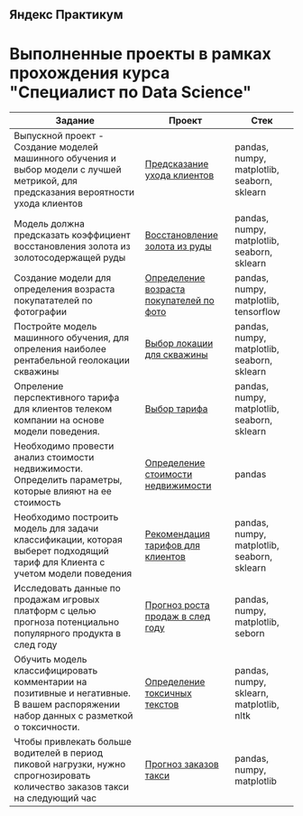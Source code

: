 

## Яндекс Практикум
# Выполненные проекты в рамках прохождения курса <br/> "Специалист по Data Science"  

| Задание                                                               | Проект                                                        | Стек                                    
| ---------------------------------------------------       | --------------------------------------------------------------------------|------------------------------------------------------|
| Выпускной проект - Создание моделей машинного обучения и выбор модели с лучшей метрикой, для предсказания вероятности ухода клиентов  | [Предсказание ухода клиентов](https://github.com/Romario1975/Yandex_practicum_DS_projects/blob/main/project_telecom_final.ipynb)| pandas, numpy, matplotlib, seaborn, sklearn 
| Модель должна предсказать коэффициент восстановления золота из золотосодержащей руды                   | [Восстановление золота из руды](https://github.com/Romario1975/Yandex_practicum_DS_projects/blob/main/%D0%92%D0%BE%D1%81%D1%81%D1%82%D0%B0%D0%BD%D0%BE%D0%B2%D0%BB%D0%B5%D0%BD%D0%B8%D1%8F%20%D0%B7%D0%BE%D0%BB%D0%BE%D1%82%D0%B0%20%D0%B8%D0%B7%20%D1%80%D1%83%D0%B4%D1%8B%20.ipynb) | pandas, numpy, matplotlib, seaborn, sklearn
| Создание модели для определения возраста покупатателей по фотографии            | [Определение возраста покупателей по фото](https://github.com/Romario1975/Yandex_practicum_DS_projects/blob/main/computer_vision_project.ipynb)| pandas, numpy, matplotlib, tensorflow
| Постройте модель машинного обучения, для опреления наиболее рентабельной геолокации скважины           | [Выбор локации для скважины](https://github.com/Romario1975/Yandex_practicum_DS_projects/blob/main/%D0%92%D1%8B%D0%B1%D0%BE%D1%80%20%D0%BB%D0%BE%D0%BA%D0%B0%D1%86%D0%B8%D0%B8%20%D0%B4%D0%BB%D1%8F%20%D1%81%D0%BA%D0%B2%D0%B0%D0%B6%D0%B8%D0%BD%D1%8B.ipynb) | pandas, numpy, matplotlib, seaborn, sklearn
| Опреление перспективного тарифа для клиентов телеком компании на основе модели поведения.          | [Выбор тарифа](https://github.com/Romario1975/Yandex_practicum_DS_projects/blob/main/%D0%9E%D0%BF%D1%80%D0%B5%D0%B4%D0%B5%D0%BB%D0%B5%D0%BD%D0%B8%D0%B5%20%D0%BF%D0%B5%D1%80%D1%81%D0%BF%D0%B5%D0%BA%D1%82%D0%B8%D0%B2%D0%BD%D0%BE%D0%B3%D0%BE%20%D1%82%D0%B0%D1%80%D0%B8%D1%84%D0%B0%20%D0%B4%D0%BB%D1%8F%20%D1%82%D0%B5%D0%BB%D0%B5%D0%BA%D0%BE%D0%BC-%D0%BA%D0%BE%D0%BC%D0%BF%D0%B0%D0%BD%D0%B8%D0%B8.ipynb.pdf)| pandas, numpy, matplotlib, seaborn, sklearn
| Необходимо провести анализ стоимости недвижимости. Определить параметры, которые влияют на ее стоимость      |[Определение стоимости недвижимости](https://github.com/Romario1975/Yandex_practicum_DS_projects/blob/main/%D0%9F%D1%80%D0%BE%D0%B5%D0%BA%D1%82%20-%20%D0%98%D1%81%D1%81%D0%BB%D0%B5%D0%B4%D0%BE%D0%B2%D0%B0%D0%BD%D0%B8%D0%B5%20%D0%BE%20%D0%BF%D1%80%D0%BE%D0%B4%D0%B0%D0%B6%D0%B5%20%D0%BA%D0%B2%D0%B0%D1%80%D1%82%D0%B8%D1%80.pdf) | pandas 
| Необходимо построить модель для задачи классификации, которая выберет подходящий тариф для Клиента с учетом модели поведения  | [Рекомендация тарифов для клиентов ](https://github.com/Romario1975/Yandex_practicum_DS_projects/blob/main/%D0%A0%D0%B5%D0%BA%D0%BE%D0%BC%D0%B5%D0%BD%D0%B4%D0%B0%D1%86%D0%B8%D1%8F%20%D1%82%D0%B0%D1%80%D0%B8%D1%84%D0%BE%D0%B2%20%D0%BA%D0%BB%D0%B8%D0%B5%D0%BD%D1%82%D0%BE%D0%B2.ipynb)| pandas, numpy, matplotlib, seaborn, sklearn
| Исследовать данные по продажам игровых платформ с целью прогноза потенциально популярного продукта в след году |[Прогноз роста продаж в след году](https://github.com/Romario1975/Yandex_practicum_DS_projects/blob/main/sales_project.ipynb) |pandas, numpy, matplotlib, seborn
| Обучить модель классифицировать комментарии на позитивные и негативные. В вашем распоряжении набор данных с разметкой о токсичности. | [Определение токсичных текстов](https://github.com/Romario1975/Yandex_practicum_DS_projects/blob/main/ML_toxic_text_proect.ipynb)|pandas, numpy, sklearn, matplotlib, nltk
| Чтобы привлекать больше водителей в период пиковой нагрузки, нужно спрогнозировать количество заказов такси на следующий час | [Прогноз заказов такси](https://github.com/Romario1975/Yandex_practicum_DS_projects/blob/main/taxi_project.ipynb)| pandas, numpy, matplotlib                                                                                                                                                                 
